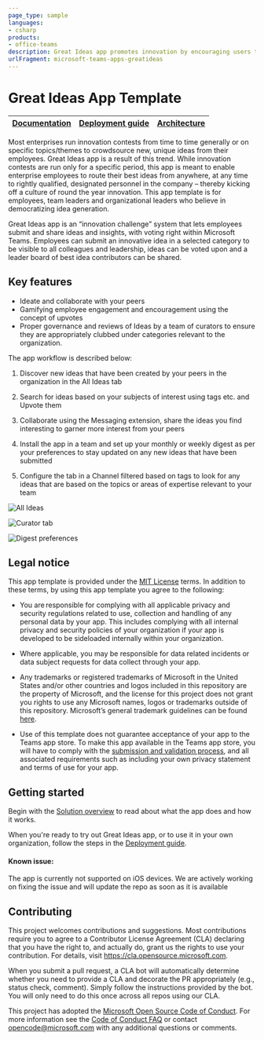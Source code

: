 ```yaml
---
page_type: sample
languages:
- csharp
products:
- office-teams
description: Great Ideas app promotes innovation by encouraging users to submit and share their ideas with peers.
urlFragment: microsoft-teams-apps-greatideas
---
```


# Great Ideas App Template

| [Documentation](https://github.com/OfficeDev/microsoft-teams-apps-greatideas/wiki/Home) | [Deployment guide](https://github.com/OfficeDev/microsoft-teams-apps-greatideas/wiki/Deployment-Guide) | [Architecture](https://github.com/OfficeDev/microsoft-teams-apps-greatideas/wiki/Solution-Overview) |
| ---- | ---- | ---- |

Most enterprises run innovation contests from time to time generally or on specific topics/themes to crowdsource new, unique ideas from their employees. Great Ideas app is a result of this trend. While innovation contests are run only for a specific period, this app is meant to enable enterprise employees to route their best ideas from anywhere, at any time to rightly qualified, designated personnel in the company – thereby kicking off a culture of round the year innovation. This app template is for employees, team leaders and organizational leaders who believe in democratizing idea generation.

Great Ideas app is an “innovation challenge” system that lets employees submit and share ideas and insights, with voting right within Microsoft Teams. Employees can submit an innovative idea in a selected category to be visible to all colleagues and leadership, ideas can be voted upon and a leader board of best idea contributors can be shared. 

## Key features

- Ideate and collaborate with your peers
- Gamifying employee engagement and encouragement using the concept of upvotes
- Proper governance and reviews of Ideas by a team of curators to ensure they are appropriately clubbed under categories relevant to the organization. 
	
  
The app workflow is described below:
1. Discover new ideas that have been created by your peers in the organization in the All Ideas tab

2. Search for ideas based on your subjects of interest using tags etc. and Upvote them

3. Collaborate using the Messaging extension, share the ideas you find interesting to garner more interest from your peers

4. Install the app in a team and set up your monthly or weekly digest as per your preferences to stay updated on any new ideas that have been submitted

5. Configure the tab in a Channel filtered based on tags to look for any ideas that are based on the topics or areas of expertise relevant to your team



![All Ideas](https://github.com/OfficeDev/microsoft-teams-apps-greatideas/wiki/Images/All_Ideas.png)

![Curator tab](https://github.com/OfficeDev/microsoft-teams-apps-greatideas/wiki/Images/Curator_Tab.png)

![Digest preferences](https://github.com/OfficeDev/microsoft-teams-apps-greatideas/wiki/Images/Digest_preferences.png)

## Legal notice

This app template is provided under the [MIT License](https://github.com/OfficeDev/microsoft-teams-apps-greatideas/blob/master/LICENSE) terms.  In addition to these terms, by using this app template you agree to the following:

-	You are responsible for complying with all applicable privacy and security regulations related to use, collection and handling of any personal data by your app.  This includes complying with all internal privacy and security policies of your organization if your app is developed to be sideloaded internally within your organization.

-	Where applicable, you may be responsible for data related incidents or data subject requests for data collect through your app.

-	Any trademarks or registered trademarks of Microsoft in the United States and/or other countries and logos included in this repository are the property of Microsoft, and the license for this project does not grant you rights to use any Microsoft names, logos or trademarks outside of this repository.  Microsoft’s general trademark guidelines can be found [here](https://www.microsoft.com/en-us/legal/intellectualproperty/trademarks/usage/general.aspx).

-	Use of this template does not guarantee acceptance of your app to the Teams app store.  To make this app available in the Teams app store, you will have to comply with the [submission and validation process](https://docs.microsoft.com/en-us/microsoftteams/platform/concepts/deploy-and-publish/appsource/publish), and all associated requirements such as including your own privacy statement and terms of use for your app.


## Getting started

Begin with the [Solution overview](https://github.com/OfficeDev/microsoft-teams-apps-greatideas/wiki/Solution-overview) to read about what the app does and how it works.

When you're ready to try out Great Ideas app, or to use it in your own organization, follow the steps in the [Deployment guide](https://github.com/OfficeDev/microsoft-teams-apps-greatideas/wiki/Deployment-guide).

#### Known issue:
The app is currently not supported on iOS devices. We are actively working on fixing the issue and will update the repo as soon as it is available


## Contributing

This project welcomes contributions and suggestions.  Most contributions require you to agree to a
Contributor License Agreement (CLA) declaring that you have the right to, and actually do, grant us
the rights to use your contribution. For details, visit https://cla.opensource.microsoft.com.

When you submit a pull request, a CLA bot will automatically determine whether you need to provide
a CLA and decorate the PR appropriately (e.g., status check, comment). Simply follow the instructions
provided by the bot. You will only need to do this once across all repos using our CLA.

This project has adopted the [Microsoft Open Source Code of Conduct](https://opensource.microsoft.com/codeofconduct/).
For more information see the [Code of Conduct FAQ](https://opensource.microsoft.com/codeofconduct/faq/) or
contact [opencode@microsoft.com](mailto:opencode@microsoft.com) with any additional questions or comments.
